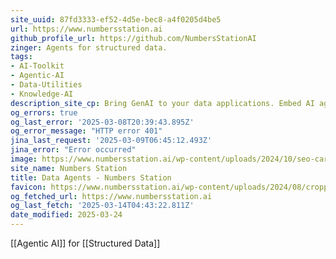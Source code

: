 ```yaml
---
site_uuid: 87fd3333-ef52-4d5e-bec8-a4f0205d4be5
url: https://www.numbersstation.ai
github_profile_url: https://github.com/NumbersStationAI
zinger: Agents for structured data.
tags:
- AI-Toolkit
- Agentic-AI
- Data-Utilities
- Knowledge-AI
description_site_cp: Bring GenAI to your data applications. Embed AI agents that analyze data, connect to your tools, and automate workflows.
og_errors: true
og_last_error: '2025-03-08T20:39:43.895Z'
og_error_message: "HTTP error 401"
jina_last_request: '2025-03-09T06:45:12.493Z'
jina_error: "Error occurred"
image: https://www.numbersstation.ai/wp-content/uploads/2024/10/seo-card.png
site_name: Numbers Station
title: Data Agents - Numbers Station
favicon: https://www.numbersstation.ai/wp-content/uploads/2024/08/cropped-logo-3-192x192.png
og_fetched_url: https://www.numbersstation.ai
og_last_fetch: '2025-03-14T04:43:22.811Z'
date_modified: 2025-03-24
---
```



[[Agentic AI]] for [[Structured Data]]
